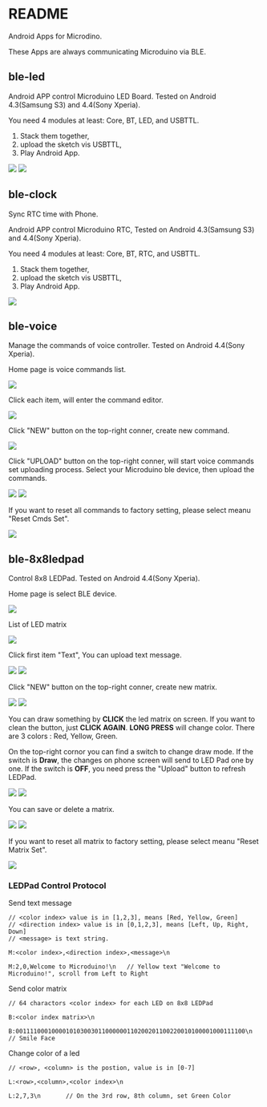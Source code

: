 # README

Android Apps for Microdino.

These Apps are always communicating Microduino via BLE.

## ble-led

Android APP control Microduino LED Board.
Tested on Android 4.3(Samsung S3) and 4.4(Sony Xperia).

You need 4 modules at least: Core, BT, LED, and USBTTL.

1. Stack them together,
2. upload the sketch vis USBTTL,
3. Play Android App.

![](ble-led/docs/led-1.png)
![](ble-led/docs/led-2.png)

## ble-clock

Sync RTC time with Phone.

Android APP control Microduino RTC, 
Tested on Android 4.3(Samsung S3) and 4.4(Sony Xperia).

You need 4 modules at least: Core, BT, RTC, and USBTTL.

1. Stack them together,
2. upload the sketch vis USBTTL,
3. Play Android App.

![](ble-clock/docs/clock-1.png)

## ble-voice

Manage the commands of voice controller.
Tested on Android 4.4(Sony Xperia).

Home page is voice commands list. 

![](ble-voice/docs/ble-voice-1.png)

Click each item, will enter the command editor.

![](ble-voice/docs/ble-voice-2.png)

Click "NEW" button on the top-right conner, create new command.

![](ble-voice/docs/ble-voice-3.png)

Click "UPLOAD" button on the top-right conner, will start voice commands set uploading process. Select your Microduino ble device, then upload the commands.

![](ble-voice/docs/ble-voice-4.png)
![](ble-voice/docs/ble-voice-5.png)

If you want to reset all commands to factory setting, please select meanu "Reset Cmds Set". 

![](ble-voice/docs/ble-voice-6.png)

## ble-8x8ledpad

Control 8x8 LEDPad.
Tested on Android 4.4(Sony Xperia).

Home page is select BLE device. 

![](ble-8x8ledpad/docs/ledpad-1.png)

List of LED matrix

![](ble-8x8ledpad/docs/ledpad-2.png)

Click first item "Text", You can upload text message.

![](ble-8x8ledpad/docs/ledpad-12.png)
![](ble-8x8ledpad/docs/ledpad-3.png)

Click "NEW" button on the top-right conner, create new matrix.

![](ble-8x8ledpad/docs/ledpad-10.png)
![](ble-8x8ledpad/docs/ledpad-4.png)

You can draw something by **CLICK** the led matrix on screen. If you want to clean the button, just **CLICK AGAIN**. **LONG PRESS** will change color. There are 3 colors : Red, Yellow, Green.

On the top-right cornor you can find a switch to change draw mode. If the switch is **Draw**, the changes on phone screen will send to LED Pad one by one. If the switch is **OFF**, you need press the "Upload" button to refresh LEDPad. 

![](ble-8x8ledpad/docs/ledpad-5.png)
![](ble-8x8ledpad/docs/ledpad-6.png)

You can save or delete a matrix.

![](ble-8x8ledpad/docs/ledpad-7.png)
![](ble-8x8ledpad/docs/ledpad-8.png)

If you want to reset all matrix to factory setting, please select meanu "Reset Matrix Set". 

![](ble-8x8ledpad/docs/ledpad-9.png)

### LEDPad Control Protocol

Send text message

	// <color index> value is in [1,2,3], means [Red, Yellow, Green]
	// <direction index> value is in [0,1,2,3], means [Left, Up, Right, Down]
	// <message> is text string.

	M:<color index>,<direction index>,<message>\n
	
	M:2,0,Welcome to Microduino!\n   // Yellow text "Welcome to Microduino!", scroll from Left to Right
	
Send color matrix

	// 64 charactors <color index> for each LED on 8x8 LEDPad
	
	B:<color index matrix>\n
	
	B:0011110001000010103003011000000110200201100220010100001000111100\n		// Smile Face
	
Change color of a led

	// <row>, <column> is the postion, value is in [0-7] 
	
	L:<row>,<column>,<color index>\n
	
	L:2,7,3\n		// On the 3rd row, 8th column, set Green Color
